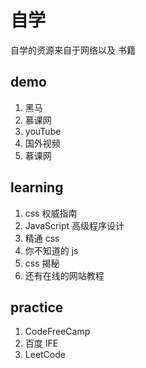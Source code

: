 # 自学

自学的资源来自于网络以及 书籍

## demo

1. 黑马
2. 慕课网
3. youTube
4. 国外视频
5. 慕课网

## learning

1. css 权威指南
2. JavaScript 高级程序设计
3. 精通 css
4. 你不知道的 js
5. css 揭秘
6. 还有在线的网站教程

## practice

1. CodeFreeCamp
2. 百度 IFE
3. LeetCode
